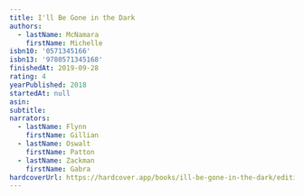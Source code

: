 ```yaml
---
title: I'll Be Gone in the Dark
authors:
  - lastName: McNamara
    firstName: Michelle
isbn10: '0571345166'
isbn13: '9780571345168'
finishedAt: 2019-09-28
rating: 4
yearPublished: 2018
startedAt: null
asin:
subtitle:
narrators:
  - lastName: Flynn
    firstName: Gillian
  - lastName: Oswalt
    firstName: Patton
  - lastName: Zackman
    firstName: Gabra
hardcoverUrl: https://hardcover.app/books/ill-be-gone-in-the-dark/editions/30683020
---
```

